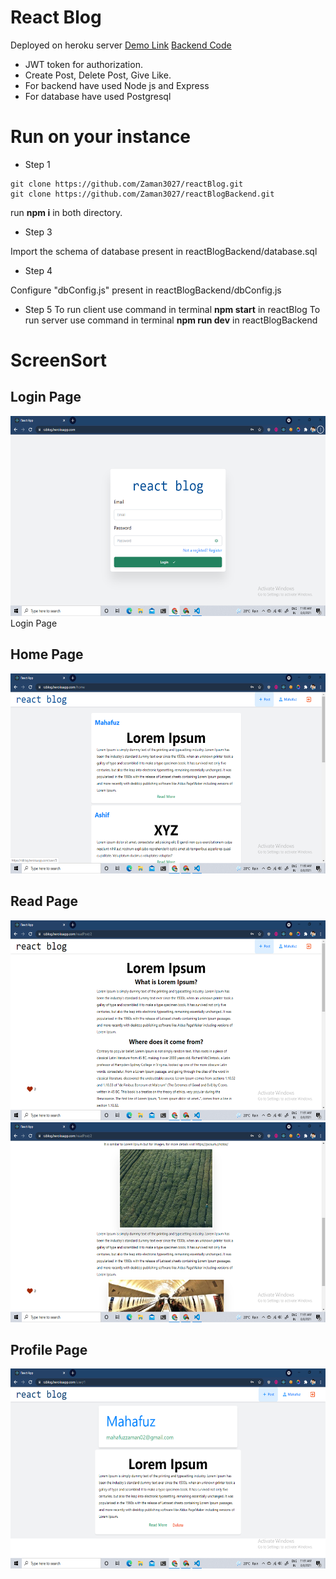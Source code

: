 # React Blog
Deployed on heroku server [Demo Link](https://rzblog.herokuapp.com/)
[Backend Code](https://github.com/Zaman3027/reactBlogBackend)

* JWT token for authorization.
* Create Post, Delete Post, Give Like.
* For backend have used Node js and Express
* For database have used Postgresql

# Run on your instance

* Step 1

```
git clone https://github.com/Zaman3027/reactBlog.git 
git clone https://github.com/Zaman3027/reactBlogBackend.git

```

run **npm i** in both directory.

* Step 3

Import the schema of database present in reactBlogBackend/database.sql

* Step 4

Configure "dbConfig.js" present in reactBlogBackend/dbConfig.js

* Step 5
To run client use command in terminal **npm start** in reactBlog
To run server use command in terminal **npm run dev** in reactBlogBackend



# ScreenSort
## Login Page
<img src="./Images/login.png" alt="Loading " height="320">
Login Page

## Home Page
<img src="./Images/Home.png" alt="Loading " height="320">

## Read Page
<img src="./Images/readPost.png" alt="Loading " height="320">
<img src="./Images/ReadPost2.png" alt="Loading " height="320">

## Profile Page
<img src="./Images/Profile.png" alt="Loading " height="320">